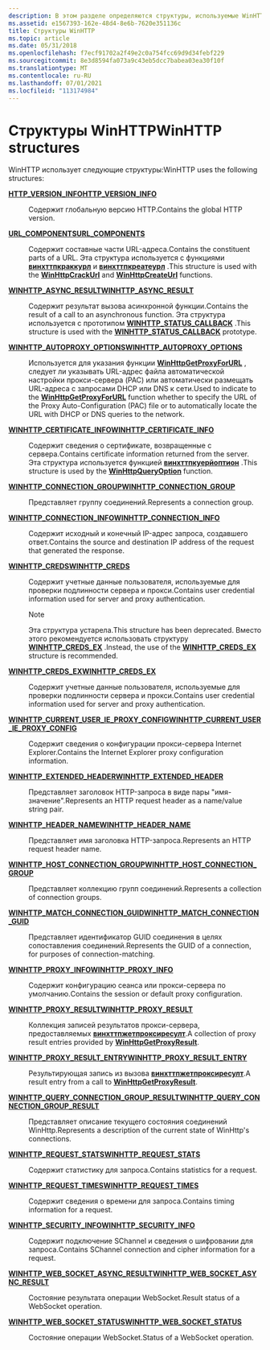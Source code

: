 ```yaml
---
description: В этом разделе определяются структуры, используемые WinHTTP.
ms.assetid: e1567393-162e-48d4-8e6b-7620e351136c
title: Структуры WinHTTP
ms.topic: article
ms.date: 05/31/2018
ms.openlocfilehash: f7ecf91702a2f49e2c0a754fcc69d9d34febf229
ms.sourcegitcommit: 8e3d8594fa073a9c43eb5dcc7babea03ea30f10f
ms.translationtype: MT
ms.contentlocale: ru-RU
ms.lasthandoff: 07/01/2021
ms.locfileid: "113174984"
---
```

# <a name="winhttp-structures"></a><span data-ttu-id="5c034-103">Структуры WinHTTP</span><span class="sxs-lookup"><span data-stu-id="5c034-103">WinHTTP structures</span></span>

<span data-ttu-id="5c034-104">WinHTTP использует следующие структуры:</span><span class="sxs-lookup"><span data-stu-id="5c034-104">WinHTTP uses the following structures:</span></span>

<dl> <dt>

[<span data-ttu-id="5c034-105">**HTTP_VERSION_INFO**</span><span class="sxs-lookup"><span data-stu-id="5c034-105">**HTTP_VERSION_INFO**</span></span>](/windows/win32/api/winhttp/ns-winhttp-http_version_info)
</dt> <dd>

<span data-ttu-id="5c034-106">Содержит глобальную версию HTTP.</span><span class="sxs-lookup"><span data-stu-id="5c034-106">Contains the global HTTP version.</span></span>

</dd> <dt>

[<span data-ttu-id="5c034-107">**URL_COMPONENTS**</span><span class="sxs-lookup"><span data-stu-id="5c034-107">**URL_COMPONENTS**</span></span>](/windows/win32/api/winhttp/ns-winhttp-url_components)
</dt> <dd>

<span data-ttu-id="5c034-108">Содержит составные части URL-адреса.</span><span class="sxs-lookup"><span data-stu-id="5c034-108">Contains the constituent parts of a URL.</span></span> <span data-ttu-id="5c034-109">Эта структура используется с функциями [**винхттпкраккурл**](/windows/desktop/api/Winhttp/nf-winhttp-winhttpcrackurl) и [**винхттпкреатеурл**](/windows/desktop/api/Winhttp/nf-winhttp-winhttpcreateurl) .</span><span class="sxs-lookup"><span data-stu-id="5c034-109">This structure is used with the [**WinHttpCrackUrl**](/windows/desktop/api/Winhttp/nf-winhttp-winhttpcrackurl) and [**WinHttpCreateUrl**](/windows/desktop/api/Winhttp/nf-winhttp-winhttpcreateurl) functions.</span></span>

</dd> <dt>

[<span data-ttu-id="5c034-110">**WINHTTP_ASYNC_RESULT**</span><span class="sxs-lookup"><span data-stu-id="5c034-110">**WINHTTP_ASYNC_RESULT**</span></span>](/windows/win32/api/winhttp/ns-winhttp-winhttp_async_result)
</dt> <dd>

<span data-ttu-id="5c034-111">Содержит результат вызова асинхронной функции.</span><span class="sxs-lookup"><span data-stu-id="5c034-111">Contains the result of a call to an asynchronous function.</span></span> <span data-ttu-id="5c034-112">Эта структура используется с прототипом [**WINHTTP_STATUS_CALLBACK**](/windows/win32/api/winhttp/nc-winhttp-winhttp_status_callback) .</span><span class="sxs-lookup"><span data-stu-id="5c034-112">This structure is used with the [**WINHTTP_STATUS_CALLBACK**](/windows/win32/api/winhttp/nc-winhttp-winhttp_status_callback) prototype.</span></span>

</dd> <dt>

[<span data-ttu-id="5c034-113">**WINHTTP_AUTOPROXY_OPTIONS**</span><span class="sxs-lookup"><span data-stu-id="5c034-113">**WINHTTP_AUTOPROXY_OPTIONS**</span></span>](/windows/win32/api/winhttp/ns-winhttp-winhttp_autoproxy_options)
</dt> <dd>

<span data-ttu-id="5c034-114">Используется для указания функции [**WinHttpGetProxyForURL**](/windows/desktop/api/Winhttp/nf-winhttp-winhttpgetproxyforurl) , следует ли указывать URL-адрес файла автоматической настройки прокси-сервера (PAC) или автоматически размещать URL-адреса с запросами DHCP или DNS к сети.</span><span class="sxs-lookup"><span data-stu-id="5c034-114">Used to indicate to the [**WinHttpGetProxyForURL**](/windows/desktop/api/Winhttp/nf-winhttp-winhttpgetproxyforurl) function whether to specify the URL of the Proxy Auto-Configuration (PAC) file or to automatically locate the URL with DHCP or DNS queries to the network.</span></span>

</dd> <dt>

[<span data-ttu-id="5c034-115">**WINHTTP_CERTIFICATE_INFO**</span><span class="sxs-lookup"><span data-stu-id="5c034-115">**WINHTTP_CERTIFICATE_INFO**</span></span>](/windows/win32/api/winhttp/ns-winhttp-winhttp_certificate_info)
</dt> <dd>

<span data-ttu-id="5c034-116">Содержит сведения о сертификате, возвращенные с сервера.</span><span class="sxs-lookup"><span data-stu-id="5c034-116">Contains certificate information returned from the server.</span></span> <span data-ttu-id="5c034-117">Эта структура используется функцией [**винхттпкуерйоптион**](/windows/desktop/api/Winhttp/nf-winhttp-winhttpqueryoption) .</span><span class="sxs-lookup"><span data-stu-id="5c034-117">This structure is used by the [**WinHttpQueryOption**](/windows/desktop/api/Winhttp/nf-winhttp-winhttpqueryoption) function.</span></span>

</dd> <dt>

[<span data-ttu-id="5c034-118">**WINHTTP_CONNECTION_GROUP**</span><span class="sxs-lookup"><span data-stu-id="5c034-118">**WINHTTP_CONNECTION_GROUP**</span></span>](/windows/win32/api/Winhttp/ns-winhttp-winhttp_connection_group)
</dt> <dd>

<span data-ttu-id="5c034-119">Представляет группу соединений.</span><span class="sxs-lookup"><span data-stu-id="5c034-119">Represents a connection group.</span></span>

</dd> <dt>

[<span data-ttu-id="5c034-120">**WINHTTP_CONNECTION_INFO**</span><span class="sxs-lookup"><span data-stu-id="5c034-120">**WINHTTP_CONNECTION_INFO**</span></span>](/windows/desktop/api/Winhttp/ns-winhttp-winhttp_connection_info)
</dt> <dd>

<span data-ttu-id="5c034-121">Содержит исходный и конечный IP-адрес запроса, создавшего ответ.</span><span class="sxs-lookup"><span data-stu-id="5c034-121">Contains the source and destination IP address of the request that generated the response.</span></span>

</dd> <dt>

[<span data-ttu-id="5c034-122">**WINHTTP_CREDS**</span><span class="sxs-lookup"><span data-stu-id="5c034-122">**WINHTTP_CREDS**</span></span>](/windows/win32/api/winhttp/ns-winhttp-winhttp_creds)
</dt> <dd>

<span data-ttu-id="5c034-123">Содержит учетные данные пользователя, используемые для проверки подлинности сервера и прокси.</span><span class="sxs-lookup"><span data-stu-id="5c034-123">Contains user credential information used for server and proxy authentication.</span></span>

> [!Note]
> <span data-ttu-id="5c034-124">Эта структура устарела.</span><span class="sxs-lookup"><span data-stu-id="5c034-124">This structure has been deprecated.</span></span> <span data-ttu-id="5c034-125">Вместо этого рекомендуется использовать структуру [**WINHTTP_CREDS_EX**](/windows/win32/api/winhttp/ns-winhttp-winhttp_creds_ex) .</span><span class="sxs-lookup"><span data-stu-id="5c034-125">Instead, the use of the [**WINHTTP_CREDS_EX**](/windows/win32/api/winhttp/ns-winhttp-winhttp_creds_ex) structure is recommended.</span></span>

</dd> <dt>

[<span data-ttu-id="5c034-126">**WINHTTP_CREDS_EX**</span><span class="sxs-lookup"><span data-stu-id="5c034-126">**WINHTTP_CREDS_EX**</span></span>](/windows/win32/api/winhttp/ns-winhttp-winhttp_creds_ex)
</dt> <dd>

<span data-ttu-id="5c034-127">Содержит учетные данные пользователя, используемые для проверки подлинности сервера и прокси.</span><span class="sxs-lookup"><span data-stu-id="5c034-127">Contains user credential information used for server and proxy authentication.</span></span>

</dd> <dt>

[<span data-ttu-id="5c034-128">**WINHTTP_CURRENT_USER_IE_PROXY_CONFIG**</span><span class="sxs-lookup"><span data-stu-id="5c034-128">**WINHTTP_CURRENT_USER_IE_PROXY_CONFIG**</span></span>](/windows/win32/api/winhttp/ns-winhttp-winhttp_current_user_ie_proxy_config)
</dt> <dd>

<span data-ttu-id="5c034-129">Содержит сведения о конфигурации прокси-сервера Internet Explorer.</span><span class="sxs-lookup"><span data-stu-id="5c034-129">Contains the Internet Explorer proxy configuration information.</span></span>

</dd> <dt>

[<span data-ttu-id="5c034-130">**WINHTTP_EXTENDED_HEADER**</span><span class="sxs-lookup"><span data-stu-id="5c034-130">**WINHTTP_EXTENDED_HEADER**</span></span>](/windows/win32/api/winhttp/ns-winhttp-winhttp_extended_header)
</dt> <dd>

<span data-ttu-id="5c034-131">Представляет заголовок HTTP-запроса в виде пары "имя-значение".</span><span class="sxs-lookup"><span data-stu-id="5c034-131">Represents an HTTP request header as a name/value string pair.</span></span>

</dd> <dt>

[<span data-ttu-id="5c034-132">**WINHTTP_HEADER_NAME**</span><span class="sxs-lookup"><span data-stu-id="5c034-132">**WINHTTP_HEADER_NAME**</span></span>](/windows/win32/api/winhttp/ns-winhttp-winhttp_header_name)
</dt> <dd>

<span data-ttu-id="5c034-133">Представляет имя заголовка HTTP-запроса.</span><span class="sxs-lookup"><span data-stu-id="5c034-133">Represents an HTTP request header name.</span></span>

</dd> <dt>

[<span data-ttu-id="5c034-134">**WINHTTP_HOST_CONNECTION_GROUP**</span><span class="sxs-lookup"><span data-stu-id="5c034-134">**WINHTTP_HOST_CONNECTION_GROUP**</span></span>](/windows/win32/api/Winhttp/ns-winhttp-winhttp_host_connection_group)
</dt> <dd>

<span data-ttu-id="5c034-135">Представляет коллекцию групп соединений.</span><span class="sxs-lookup"><span data-stu-id="5c034-135">Represents a collection of connection groups.</span></span>

</dd> <dt>

[<span data-ttu-id="5c034-136">**WINHTTP_MATCH_CONNECTION_GUID**</span><span class="sxs-lookup"><span data-stu-id="5c034-136">**WINHTTP_MATCH_CONNECTION_GUID**</span></span>](/windows/win32/api/Winhttp/ns-winhttp-winhttp_match_connection_group)
</dt> <dd>

<span data-ttu-id="5c034-137">Представляет идентификатор GUID соединения в целях сопоставления соединений.</span><span class="sxs-lookup"><span data-stu-id="5c034-137">Represents the GUID of a connection, for purposes of connection-matching.</span></span>

</dd> <dt>

[<span data-ttu-id="5c034-138">**WINHTTP_PROXY_INFO**</span><span class="sxs-lookup"><span data-stu-id="5c034-138">**WINHTTP_PROXY_INFO**</span></span>](/windows/win32/api/winhttp/ns-winhttp-winhttp_proxy_info)
</dt> <dd>

<span data-ttu-id="5c034-139">Содержит конфигурацию сеанса или прокси-сервера по умолчанию.</span><span class="sxs-lookup"><span data-stu-id="5c034-139">Contains the session or default proxy configuration.</span></span>

</dd> <dt>

[<span data-ttu-id="5c034-140">**WINHTTP_PROXY_RESULT**</span><span class="sxs-lookup"><span data-stu-id="5c034-140">**WINHTTP_PROXY_RESULT**</span></span>](/windows/desktop/api/winhttp/ns-winhttp-winhttp_proxy_result)
</dt> <dd>

<span data-ttu-id="5c034-141">Коллекция записей результатов прокси-сервера, предоставляемых [**винхттпжетпроксиресулт**](/windows/desktop/api/Winhttp/nf-winhttp-winhttpgetproxyresult).</span><span class="sxs-lookup"><span data-stu-id="5c034-141">A collection of proxy result entries provided by [**WinHttpGetProxyResult**](/windows/desktop/api/Winhttp/nf-winhttp-winhttpgetproxyresult).</span></span>

</dd> <dt>

[<span data-ttu-id="5c034-142">**WINHTTP_PROXY_RESULT_ENTRY**</span><span class="sxs-lookup"><span data-stu-id="5c034-142">**WINHTTP_PROXY_RESULT_ENTRY**</span></span>](/windows/desktop/api/winhttp/ns-winhttp-winhttp_proxy_result_entry)
</dt> <dd>

<span data-ttu-id="5c034-143">Результирующая запись из вызова [**винхттпжетпроксиресулт**](/windows/desktop/api/Winhttp/nf-winhttp-winhttpgetproxyresult).</span><span class="sxs-lookup"><span data-stu-id="5c034-143">A result entry from a call to [**WinHttpGetProxyResult**](/windows/desktop/api/Winhttp/nf-winhttp-winhttpgetproxyresult).</span></span>

</dd> <dt>

[<span data-ttu-id="5c034-144">**WINHTTP_QUERY_CONNECTION_GROUP_RESULT**</span><span class="sxs-lookup"><span data-stu-id="5c034-144">**WINHTTP_QUERY_CONNECTION_GROUP_RESULT**</span></span>](/windows/win32/api/Winhttp/ns-winhttp-winhttp_query_connection_group_result)
</dt> <dd>

<span data-ttu-id="5c034-145">Представляет описание текущего состояния соединений WinHttp.</span><span class="sxs-lookup"><span data-stu-id="5c034-145">Represents a description of the current state of WinHttp's connections.</span></span>

</dd> <dt>

[<span data-ttu-id="5c034-146">**WINHTTP_REQUEST_STATS**</span><span class="sxs-lookup"><span data-stu-id="5c034-146">**WINHTTP_REQUEST_STATS**</span></span>](/windows/desktop/api/winhttp/ns-winhttp-winhttp_request_stats)
</dt> <dd>

<span data-ttu-id="5c034-147">Содержит статистику для запроса.</span><span class="sxs-lookup"><span data-stu-id="5c034-147">Contains statistics for a request.</span></span>

</dd> <dt>

[<span data-ttu-id="5c034-148">**WINHTTP_REQUEST_TIMES**</span><span class="sxs-lookup"><span data-stu-id="5c034-148">**WINHTTP_REQUEST_TIMES**</span></span>](/windows/desktop/api/winhttp/ns-winhttp-winhttp_request_times)
</dt> <dd>

<span data-ttu-id="5c034-149">Содержит сведения о времени для запроса.</span><span class="sxs-lookup"><span data-stu-id="5c034-149">Contains timing information for a request.</span></span>

</dd> <dt>

[<span data-ttu-id="5c034-150">**WINHTTP_SECURITY_INFO**</span><span class="sxs-lookup"><span data-stu-id="5c034-150">**WINHTTP_SECURITY_INFO**</span></span>](/windows/desktop/api/winhttp/ns-winhttp-winhttp_security_info)
</dt> <dd>

<span data-ttu-id="5c034-151">Содержит подключение SChannel и сведения о шифровании для запроса.</span><span class="sxs-lookup"><span data-stu-id="5c034-151">Contains SChannel connection and cipher information for a request.</span></span>

</dd> <dt>

[<span data-ttu-id="5c034-152">**WINHTTP_WEB_SOCKET_ASYNC_RESULT**</span><span class="sxs-lookup"><span data-stu-id="5c034-152">**WINHTTP_WEB_SOCKET_ASYNC_RESULT**</span></span>](/windows/desktop/api/winhttp/ns-winhttp-winhttp_web_socket_async_result)
</dt> <dd>

<span data-ttu-id="5c034-153">Состояние результата операции WebSocket.</span><span class="sxs-lookup"><span data-stu-id="5c034-153">Result status of a WebSocket operation.</span></span>

</dd> <dt>

[<span data-ttu-id="5c034-154">**WINHTTP_WEB_SOCKET_STATUS**</span><span class="sxs-lookup"><span data-stu-id="5c034-154">**WINHTTP_WEB_SOCKET_STATUS**</span></span>](/windows/desktop/api/winhttp/ns-winhttp-winhttp_web_socket_status)
</dt> <dd>

<span data-ttu-id="5c034-155">Состояние операции WebSocket.</span><span class="sxs-lookup"><span data-stu-id="5c034-155">Status of a WebSocket operation.</span></span>

</dd> </dl>
